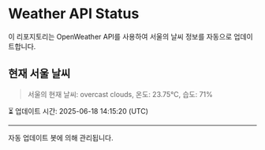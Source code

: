 
# Weather API Status

이 리포지토리는 OpenWeather API를 사용하여 서울의 날씨 정보를 자동으로 업데이트합니다.

## 현재 서울 날씨
> 서울의 현재 날씨: overcast clouds, 온도: 23.75°C, 습도: 71%

⏳ 업데이트 시간: 2025-06-18 14:15:20 (UTC)

---
자동 업데이트 봇에 의해 관리됩니다.
